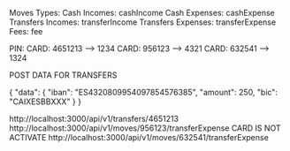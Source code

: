 Moves Types:
    Cash Incomes: cashIncome
    Cash Expenses: cashExpense
    Transfers Incomes: transferIncome
    Transfers Expenses: transferExpense
    Fees: fee

PIN:
CARD: 4651213 --> 1234
CARD: 956123 --> 4321
CARD: 632541 --> 1324


POST DATA FOR TRANSFERS

{
	"data": {
			"iban": "ES4320809954097854576385",
			"amount": 250,
			"bic": "CAIXESBBXXX"
	}
}

http://localhost:3000/api/v1/transfers/4651213
http://localhost:3000/api/v1/moves/956123/transferExpense CARD IS NOT ACTIVATE
http://localhost:3000/api/v1/moves/632541/transferExpense

